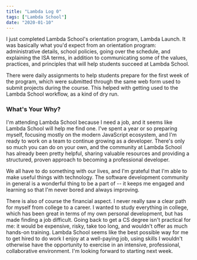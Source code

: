 ```yaml
---
title: "Lambda Log 0"
tags: ["Lambda School"]
date: "2020-01-10"
---
```


I just completed Lambda School's orientation program, Lambda Launch. It was basically what you'd expect from an orientation program: administrative details, school policies, going over the schedule, and explaining the ISA terms, in addition to communicating some of the values, practices, and principles that will help students succeed at Lambda School.

There were daily assignments to help students prepare for the first week of the program, which were submitted through the same web form used to submit projects during the course. This helped with getting used to the Lambda School workflow, as a kind of dry run.

### What's Your Why?

I'm attending Lambda School because I need a job, and it seems like Lambda School will help me find one. I've spent a year or so preparing myself, focusing mostly on the modern JavaScript ecosystem, and I'm ready to work on a team to continue growing as a developer. There's only so much you can do on your own, and the community at Lambda School has already been pretty helpful, sharing valuable resources and providing a structured, proven approach to becoming a professional developer.

We all have to do something with our lives, and I'm grateful that I'm able to make useful things with technology. The software development community in general is a wonderful thing to be a part of -- it keeps me engaged and learning so that I'm never bored and always improving.

There is also of course the financial aspect. I never really saw a clear path for myself from college to a career. I wanted to study everything in college, which has been great in terms of my own personal development, but has made finding a job difficult. Going back to get a CS degree isn't practical for me: it would be expensive, risky, take too long, and wouldn't offer as much hands-on training. Lambda School seems like the best possible way for me to get hired to do work I enjoy at a well-paying job, using skills I wouldn't otherwise have the opportunity to exercise in an intensive, professional, collaborative environment. I'm looking forward to starting next week.
